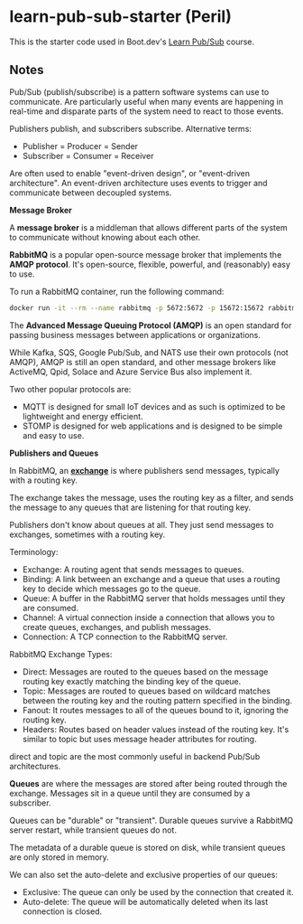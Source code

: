 # learn-pub-sub-starter (Peril)

This is the starter code used in Boot.dev's [Learn Pub/Sub](https://learn.boot.dev/learn-pub-sub) course.

## Notes

Pub/Sub (publish/subscribe) is a pattern software systems can use to communicate. Are particularly useful when many events are happening in real-time and disparate parts of the system need to react to those events.

Publishers publish, and subscribers subscribe. Alternative terms:

- Publisher = Producer = Sender
- Subscriber = Consumer = Receiver

Are often used to enable "event-driven design", or "event-driven architecture". An event-driven architecture uses events to trigger and communicate between decoupled systems.

**Message Broker**

A **message broker** is a middleman that allows different parts of the system to communicate without knowing about each other.

**RabbitMQ** is a popular open-source message broker that implements the **AMQP protocol**. It's open-source, flexible, powerful, and (reasonably) easy to use.

To run a RabbitMQ container, run the following command:

```bash
docker run -it --rm --name rabbitmq -p 5672:5672 -p 15672:15672 rabbitmq:3.13-management
```

The **Advanced Message Queuing Protocol (AMQP)** is an open standard for passing business messages between applications or organizations.

While Kafka, SQS, Google Pub/Sub, and NATS use their own protocols (not AMQP), AMQP is still an open standard, and other message brokers like ActiveMQ, Qpid, Solace and Azure Service Bus also implement it.

Two other popular protocols are:

- MQTT is designed for small IoT devices and as such is optimized to be lightweight and energy efficient.
- STOMP is designed for web applications and is designed to be simple and easy to use.

**Publishers and Queues**

In RabbitMQ, an [**exchange**](https://www.rabbitmq.com/tutorials/amqp-concepts#exchanges) is where publishers send messages, typically with a routing key.

The exchange takes the message, uses the routing key as a filter, and sends the message to any queues that are listening for that routing key.

Publishers don't know about queues at all. They just send messages to exchanges, sometimes with a routing key.

Terminology:

- Exchange: A routing agent that sends messages to queues.
- Binding: A link between an exchange and a queue that uses a routing key to decide which messages go to the queue.
- Queue: A buffer in the RabbitMQ server that holds messages until they are consumed.
- Channel: A virtual connection inside a connection that allows you to create queues, exchanges, and publish messages.
- Connection: A TCP connection to the RabbitMQ server.

RabbitMQ Exchange Types:

- Direct: Messages are routed to the queues based on the message routing key exactly matching the binding key of the queue.
- Topic: Messages are routed to queues based on wildcard matches between the routing key and the routing pattern specified in the binding.
- Fanout: It routes messages to all of the queues bound to it, ignoring the routing key.
- Headers: Routes based on header values instead of the routing key. It's similar to topic but uses message header attributes for routing.

direct and topic are the most commonly useful in backend Pub/Sub architectures.

**Queues** are where the messages are stored after being routed through the exchange. Messages sit in a queue until they are consumed by a subscriber.

Queues can be "durable" or "transient". Durable queues survive a RabbitMQ server restart, while transient queues do not.

The metadata of a durable queue is stored on disk, while transient queues are only stored in memory.

We can also set the auto-delete and exclusive properties of our queues:

- Exclusive: The queue can only be used by the connection that created it.
- Auto-delete: The queue will be automatically deleted when its last connection is closed.
